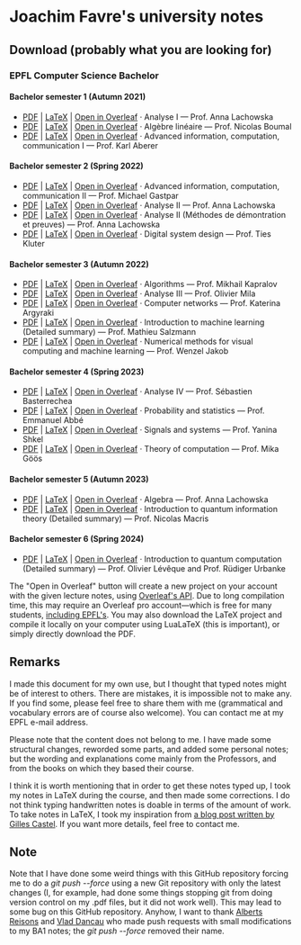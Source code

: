 # Joachim Favre's university notes

## Download (probably what you are looking for)
### EPFL Computer Science Bachelor
#### Bachelor semester 1 (Autumn 2021)
- [PDF](https://github.com/JoachimFavre/EPFLNotesIN/releases/download/BA1/Analyse-1.pdf) | [LaTeX](https://github.com/JoachimFavre/EPFLNotesIN/releases/download/BA1/Analyse-1.zip) | [Open in Overleaf](https://www.overleaf.com/docs?engine=lualatex&snip_uri=https://github.com/JoachimFavre/EPFLNotesIN/releases/download/BA1/Analyse-1.zip) · Analyse I — Prof. Anna Lachowska
- [PDF](https://github.com/JoachimFavre/EPFLNotesIN/releases/download/BA1/AlgebreLinaire.pdf) | [LaTeX](https://github.com/JoachimFavre/EPFLNotesIN/releases/download/BA1/AlgebreLinaire.zip) | [Open in Overleaf](https://www.overleaf.com/docs?engine=lualatex&snip_uri=https://github.com/JoachimFavre/EPFLNotesIN/releases/download/BA1/AlgebreLinaire.zip) · Algèbre linéaire — Prof. Nicolas Boumal
- [PDF](https://github.com/JoachimFavre/EPFLNotesIN/releases/download/BA1/AICC-1.pdf) | [LaTeX](https://github.com/JoachimFavre/EPFLNotesIN/releases/download/BA1/AICC-1.zip) | [Open in Overleaf](https://www.overleaf.com/docs?engine=lualatex&snip_uri=https://github.com/JoachimFavre/EPFLNotesIN/releases/download/BA1/AICC-1.zip) · Advanced information, computation, communication I — Prof. Karl Aberer 

#### Bachelor semester 2 (Spring 2022)
- [PDF](https://github.com/JoachimFavre/EPFLNotesIN/releases/download/BA2/AICC-2.pdf) | [LaTeX](https://github.com/JoachimFavre/EPFLNotesIN/releases/download/BA2/AICC-2.zip) | [Open in Overleaf](https://www.overleaf.com/docs?engine=lualatex&snip_uri=https://github.com/JoachimFavre/EPFLNotesIN/releases/download/BA2/AICC-2.zip) · Advanced information, computation, communication II — Prof. Michael Gastpar
- [PDF](https://github.com/JoachimFavre/EPFLNotesIN/releases/download/BA2/Analyse-2.pdf) | [LaTeX](https://github.com/JoachimFavre/EPFLNotesIN/releases/download/BA2/Analyse-2.zip) | [Open in Overleaf](https://www.overleaf.com/docs?engine=lualatex&snip_uri=https://github.com/JoachimFavre/EPFLNotesIN/releases/download/BA2/Analyse-2.zip) · Analyse II — Prof. Anna Lachowska
- [PDF](https://github.com/JoachimFavre/EPFLNotesIN/releases/download/BA2/Analyse-2-MethodesDeDemonstration.pdf) | [LaTeX](https://github.com/JoachimFavre/EPFLNotesIN/releases/download/BA2/Analyse-2-MethodesDeDemonstration.zip) | [Open in Overleaf](https://www.overleaf.com/docs?engine=lualatex&snip_uri=https://github.com/JoachimFavre/EPFLNotesIN/releases/download/BA2/Analyse-2-MethodesDeDemonstration.zip) · Analyse II (Méthodes de démontration et preuves) — Prof. Anna Lachowska
- [PDF](https://github.com/JoachimFavre/EPFLNotesIN/releases/download/BA2/DigitalSystemDesign.pdf) | [LaTeX](https://github.com/JoachimFavre/EPFLNotesIN/releases/download/BA2/DigitalSystemDesign.zip) | [Open in Overleaf](https://www.overleaf.com/docs?engine=lualatex&snip_uri=https://github.com/JoachimFavre/EPFLNotesIN/releases/download/BA2/DigitalSystemDesign.zip) · Digital system design — Prof. Ties Kluter

#### Bachelor semester 3 (Autumn 2022)
- [PDF](https://github.com/JoachimFavre/EPFLNotesIN/releases/download/BA3/Algorithms.pdf) | [LaTeX](https://github.com/JoachimFavre/EPFLNotesIN/releases/download/BA3/Algorithms.zip) | [Open in Overleaf](https://www.overleaf.com/docs?engine=lualatex&snip_uri=https://github.com/JoachimFavre/EPFLNotesIN/releases/download/BA3/Algorithms.zip) · Algorithms — Prof. Mikhail Kapralov
- [PDF](https://github.com/JoachimFavre/EPFLNotesIN/releases/download/BA3/Analyse-3.pdf) | [LaTeX](https://github.com/JoachimFavre/EPFLNotesIN/releases/download/BA3/Analyse-3.zip) | [Open in Overleaf](https://www.overleaf.com/docs?engine=lualatex&snip_uri=https://github.com/JoachimFavre/EPFLNotesIN/releases/download/BA3/Analyse-3.zip) · Analyse III — Prof. Olivier Mila
- [PDF](https://github.com/JoachimFavre/EPFLNotesIN/releases/download/BA3/ComputerNetworks.pdf) | [LaTeX](https://github.com/JoachimFavre/EPFLNotesIN/releases/download/BA3/ComputerNetworks.zip) | [Open in Overleaf](https://www.overleaf.com/docs?engine=lualatex&snip_uri=https://github.com/JoachimFavre/EPFLNotesIN/releases/download/BA3/ComputerNetworks.zip) · Computer networks — Prof. Katerina Argyraki
- [PDF](https://github.com/JoachimFavre/EPFLNotesIN/releases/download/BA3/IntroToMachineLearning-BA3-Summary.pdf) | [LaTeX](https://www.youtube.com/watch?v=yqWX86uT5jM) | [Open in Overleaf](https://www.youtube.com/watch?v=yqWX86uT5jM) · Introduction to machine learning (Detailed summary) — Prof. Mathieu Salzmann 
- [PDF](https://github.com/JoachimFavre/EPFLNotesIN/releases/download/BA3/NumericalMethods.pdf) | [LaTeX](https://github.com/JoachimFavre/EPFLNotesIN/releases/download/BA3/NumericalMethods.zip) | [Open in Overleaf](https://www.overleaf.com/docs?engine=lualatex&snip_uri=https://github.com/JoachimFavre/EPFLNotesIN/releases/download/BA3/NumericalMethods.zip) · Numerical methods for visual computing and machine learning — Prof. Wenzel Jakob

#### Bachelor semester 4 (Spring 2023)
- [PDF](https://github.com/JoachimFavre/EPFLNotesIN/releases/download/BA4/Analyse-4.pdf) | [LaTeX](https://github.com/JoachimFavre/EPFLNotesIN/releases/download/BA4/Analyse-4.zip) | [Open in Overleaf](https://www.overleaf.com/docs?engine=lualatex&snip_uri=https://github.com/JoachimFavre/EPFLNotesIN/releases/download/BA4/Analyse-4.zip) · Analyse IV — Prof. Sébastien Basterrechea
- [PDF](https://github.com/JoachimFavre/EPFLNotesIN/releases/download/BA4/ProbabilityAndStatistics.pdf) | [LaTeX](https://github.com/JoachimFavre/EPFLNotesIN/releases/download/BA4/ProbabilityAndStatistics.zip) | [Open in Overleaf](https://www.overleaf.com/docs?engine=lualatex&snip_uri=https://github.com/JoachimFavre/EPFLNotesIN/releases/download/BA4/ProbabilityAndStatistics.zip) · Probability and statistics — Prof. Emmanuel Abbé
- [PDF](https://github.com/JoachimFavre/EPFLNotesIN/releases/download/BA4/SignalsAndSystems.pdf) | [LaTeX](https://github.com/JoachimFavre/EPFLNotesIN/releases/download/BA4/SignalsAndSystems.zip) | [Open in Overleaf](https://www.overleaf.com/docs?engine=lualatex&snip_uri=https://github.com/JoachimFavre/EPFLNotesIN/releases/download/BA4/SignalsAndSystems.zip) · Signals and systems — Prof. Yanina Shkel
- [PDF](https://github.com/JoachimFavre/EPFLNotesIN/releases/download/BA4/TheoryOfComputation.pdf) | [LaTeX](https://github.com/JoachimFavre/EPFLNotesIN/releases/download/BA4/TheoryOfComputation.zip) | [Open in Overleaf](https://www.overleaf.com/docs?engine=lualatex&snip_uri=https://github.com/JoachimFavre/EPFLNotesIN/releases/download/BA4/TheoryOfComputation.zip) · Theory of computation — Prof. Mika Göös

#### Bachelor semester 5 (Autumn 2023)
- [PDF](https://github.com/JoachimFavre/EPFLNotesIN/releases/download/BA5/Algebra.pdf) | [LaTeX](https://github.com/JoachimFavre/EPFLNotesIN/releases/download/BA5/Algebra.zip) | [Open in Overleaf](https://www.overleaf.com/docs?engine=lualatex&snip_uri=https://github.com/JoachimFavre/EPFLNotesIN/releases/download/BA5/Algebra.zip) · Algebra — Prof. Anna Lachowska
- [PDF](https://github.com/JoachimFavre/EPFLNotesIN/releases/download/BA5/IntroToQuantumInformationProcessing-Summary.pdf) | [LaTeX](https://www.youtube.com/watch?v=yqWX86uT5jM) | [Open in Overleaf](https://www.youtube.com/watch?v=yqWX86uT5jM) · Introduction to quantum information theory (Detailed summary) — Prof. Nicolas Macris

#### Bachelor semester 6 (Spring 2024)
- [PDF](https://github.com/JoachimFavre/EPFLNotesIN/releases/download/BA6/IntroToQuantumComputation-Summary.pdf) | [LaTeX](https://www.youtube.com/watch?v=yqWX86uT5jM) | [Open in Overleaf](https://www.youtube.com/watch?v=yqWX86uT5jM) · Introduction to quantum computation (Detailed summary) — Prof. Olivier Lévêque and Prof. Rüdiger Urbanke


The "Open in Overleaf" button will create a new project on your account with the given lecture notes, using [Overleaf's API](https://www.overleaf.com/devs). Due to long compilation time, this may require an Overleaf pro account—which is free for many students, [including EPFL's](https://www.overleaf.com/edu/epfl). You may also download the LaTeX project and compile it locally on your computer using LuaLaTeX (this is important), or simply directly download the PDF.

## Remarks
I made this document for my own use, but I thought that typed notes might be of interest to others. There are mistakes, it is impossible not to make any. If you find some, please feel free to share them with me (grammatical and vocabulary errors are of course also welcome). You can contact me at my EPFL e-mail address.

Please note that the content does not belong to me. I have made some structural changes, reworded some parts, and added some personal notes; but the wording and explanations come mainly from the Professors, and from the books on which they based their course.

I think it is worth mentioning that in order to get these notes typed up, I took my notes in LaTeX during the course, and then made some corrections. I do not think typing handwritten notes is doable in terms of the amount of work. To take notes in LaTeX, I took my inspiration from [a blog post written by Gilles Castel](https://castel.dev/post/lecture-notes-1/). If you want more details, feel free to contact me.

## Note
Note that I have done some weird things with this GitHub repository forcing me to do a *git push --force* using a new Git repository with only the latest changes (I, for example, had done some things stopping git from doing version control on my .pdf files, but it did not work well). This may lead to some bug on this GitHub repository. Anyhow, I want to thank [Alberts Reisons](https://github.com/Aderfish) and [Vlad Dancau](https://github.com/vladdancau) who made push requests with small modifications to my BA1 notes; the *git push --force* removed their name.
